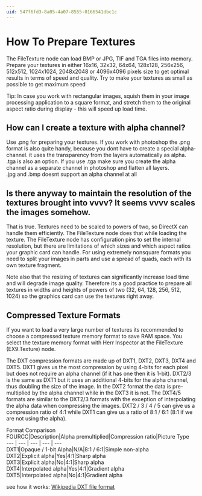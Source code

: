 ```yaml
---
uid: 547f6fd3-8a05-4a07-8555-0166541dbc1c
---
```


# How To Prepare Textures
The FileTexture node can load BMP or JPG, TIF and TGA files into memory. Prepare your textures in either 16x16, 32x32, 64x64, 128x128, 256x256, 512x512, 1024x1024, 2048x2048 or 4096x4096 pixels size to get optimal results in terms of speed and quality. Try to make your textures as small as possible to get maximum speed  

Tip: In case you work with rectangular images, squish them in your image processing application to a square format, and stretch them to the original aspect ratio during display - this will speed up load time.  

## How can I create a texture with alpha channel? 
Use .png for preparing your textures.  If you work with photoshop the .png format is also quite handy, because you dont have to create a special alpha-channel. it uses the transparency from the layers automatically as alpha.   
.tga is also an option. If you use .tga make sure you create the alpha channel as a separate channel in photoshop and flatten all layers.   
.jpg and .bmp doesnt support an alpha channel at all  

## Is there anyway to maintain the resolution of the textures brought into vvvv? It seems vvvv scales the images somehow.
That is true. Textures need to be scaled to powers of two, so DirectX can handle them efficiently. The FileTexture node does that while loading the texture. The FileTexture node has configuration pins to set the internal resolution, but there are limitations of which sizes and which aspect ratios your graphic card can handle.  For using extremely nonsquare formats you need to split your images in parts and use a spread of quads, each with its own texture fragment.   

Note also that the resizing of textures can significantly increase load time and will degrade image quality. Therefore its a good practice to prepare all textures in widths and heights of powers of two (32, 64, 128, 256, 512, 1024) so the graphics card can use the textures right away.   

## Compressed Texture Formats
If you want to load a very large number of textures its recommended to choose a compressed texture memory format to save RAM space. You select the texture memory format with Herr Inspector at the FileTexture (EX9.Texture) node.  

The DXT compression formats are made up of DXT1, DXT2, DXT3, DXT4 and DXT5. DXT1 gives us the most compression by using 4-bits for each pixel but does not require an alpha channel (if it has one then it is 1-bit). DXT2/3 is the same as DXT1 but it uses an additional 4-bits for the alpha channel, thus doubling the size of the image. In the DXT2 format the data is pre-multiplied by the alpha channel while in the DXT3 it is not. The DXT4/5 formats are similar to the DXT2/3 formats with the exception of interpolating the alpha data when compressing the images. DXT2 / 3 / 4 / 5 can give us a compression ratio of 4:1 while DXT1 can give us a ratio of 8:1 / 6:1 (8:1 if we are not using the alpha).  

Format Comparison  
FOURCC|Description|Alpha premultiplied|Compression ratio|Picture Type  
--- | --- | --- | --- | ---  
DXT1|Opaque / 1-bit Alpha|N/A|8:1 / 6:1|Simple non-alpha  
DXT2|Explicit alpha|Yes|4:1|Sharp alpha  
DXT3|Explicit alpha|No|4:1|Sharp alpha  
DXT4|Interpolated alpha|Yes|4:1|Gradient alpha  
DXT5|Interpolated alpha|No|4:1|Gradient alpha  

see how it works: <a href="http://en.wikipedia.org/wiki/DXT_%28file_format%29" class="extURL" target="_blank">Wikipedia DXT file format</a>